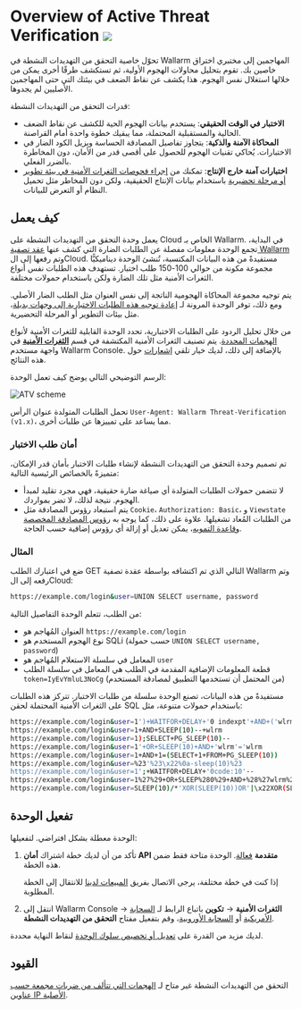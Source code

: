 [al-brute-force-attack]:      ../../attacks-vulns-list.md#bruteforce-attack
[al-forced-browsing]:         ../../attacks-vulns-list.md#forced-browsing

# Overview of Active Threat Verification <a href="../../../about-wallarm/subscription-plans/#subscription-plans"><img src="../../../images/api-security-tag.svg" style="border: none;"></a>

تحوّل خاصية التحقق من التهديدات النشطة في Wallarm المهاجمين إلى مختبري اختراق خاصين بك. تقوم بتحليل محاولات الهجوم الأولية، ثم تستكشف طرقًا أخرى يمكن من خلالها استغلال نفس الهجوم. هذا يكشف عن نقاط الضعف في بيئتك التي حتى المهاجمين الأصليين لم يجدوها.

قدرات التحقق من التهديدات النشطة:

* **الاختبار في الوقت الحقيقي**: يستخدم بيانات الهجوم الحية للكشف عن نقاط الضعف الحالية والمستقبلية المحتملة، مما يبقيك خطوة واحدة أمام القراصنة.
* **المحاكاة الآمنة والذكية**: يتجاوز تفاصيل المصادقة الحساسة ويزيل الكود الضار في الاختبارات. يُحاكي تقنيات الهجوم للحصول على أقصى قدر من الأمان، دون المخاطرة بالضرر الفعلي.
* **اختبارات آمنة خارج الإنتاج**: تمكنك من [إجراء فحوصات الثغرات الأمنية في بيئة تطوير أو مرحلة تحضيرية](running-test-on-staging.md) باستخدام بيانات الإنتاج الحقيقية، ولكن دون المخاطر مثل تحميل النظام أو التعرض للبيانات.

## كيف يعمل

يعمل وحدة التحقق من التهديدات النشطة على Cloud الخاص بـ Wallarm. في البداية، تجمع الوحدة معلومات مفصلة عن الطلبات الضارة التي كشف عنها [عقد تصفية Wallarm](../../installation/supported-deployment-options.md) وتم رفعها إلى الCloud. مستفيدةً من هذه البيانات المكتسبة، تُنشئ الوحدة ديناميكيًّا مجموعة مكونة من حوالي 100-150 طلب اختبار. تستهدف هذه الطلبات نفس أنواع الثغرات الأمنية مثل تلك الضارة ولكن باستخدام حمولات مختلفة.

يتم توجيه مجموعة المحاكاة الهجومية الناتجة إلى نفس العنوان مثل الطلب الضار الأصلي. ومع ذلك، توفر الوحدة المرونة لـ [إعادة توجيه هذه الطلبات الاختبارية إلى وجهات بديلة](running-test-on-staging.md)، مثل بيئات التطوير أو المرحلة التحضيرية.

من خلال تحليل الردود على الطلبات الاختبارية، تحدد الوحدة القابلية للثغرات الأمنية لأنواع [الهجمات المحددة](../../attacks-vulns-list.md). يتم تصنيف الثغرات الأمنية المكتشفة في قسم [**الثغرات الأمنية**](../../user-guides/vulnerabilities.md) في واجهة مستخدم Wallarm Console. بالإضافة إلى ذلك، لديك خيار تلقي [إشعارات](../../user-guides/settings/integrations/integrations-intro.md) حول هذه النتائج.

الرسم التوضيحي التالي يوضح كيف تعمل الوحدة:

![ATV scheme](../../images/vulnerability-detection/active-threat-verification-scheme-prod.png)

تحمل الطلبات المتولدة عنوان الرأس `User-Agent: Wallarm Threat-Verification (v1.x)`، مما يساعد على تمييزها عن طلبات أخرى.

### أمان طلب الاختبار

تم تصميم وحدة التحقق من التهديدات النشطة لإنشاء طلبات الاختبار بأمان قدر الإمكان، متميزةً بالخصائص الرئيسية التالية:

* لا تتضمن حمولات الطلبات المتولدة أي صياغة ضارة حقيقية، فهي مجرد تقليد لمبدأ الهجوم. نتيجة لذلك، لا تضر بمواردك.
* يتم استبعاد رؤوس المصادقة مثل `Cookie`، `Authorization: Basic`، و `Viewstate` من الطلبات المُعاد تشغيلها. علاوة على ذلك، كما يوجه به [رؤوس المصادقة المخصصة](modify-requests-before-replay.md#replacing-original-authentication-data-with-test-data) و[قاعدة التمويه](../../user-guides/rules/sensitive-data-rule.md)، يمكن تعديل أو إزالة أي رؤوس إضافية حسب الحاجة.

### المثال

ضع في اعتبارك الطلب GET التالي الذي تم اكتشافه بواسطة عقدة تصفية Wallarm وتم رفعه إلى الCloud:

```bash
https://example.com/login&user=UNION SELECT username, password
```

من الطلب، تتعلم الوحدة التفاصيل التالية:

* العنوان المُهاجم هو `https://example.com/login`
* نوع الهجوم المستخدم هو SQLi (حسب حمولة `UNION SELECT username, password`)
* المعامل في سلسلة الاستعلام المُهاجم هو `user`
* قطعة المعلومات الإضافية المقدمة في الطلب هي المعامل في سلسلة الطلب `token=IyEvYmluL3NoCg` (من المحتمل أن تستخدمها التطبيق لمصادقة المستخدم)

مستفيدةً من هذه البيانات، تصنع الوحدة سلسلة من طلبات الاختبار. تتركز هذه الطلبات على الثغرات الأمنية المحتملة لحقن SQL باستخدام حمولات متنوعة، مثل:

```bash
https://example.com/login&user=1')+WAITFOR+DELAY+'0 indexpt'+AND+('wlrm'='wlrm
https://example.com/login&user=1+AND+SLEEP(10)--+wlrm
https://example.com/login&user=1);SELECT+PG_SLEEP(10)--
https://example.com/login&user=1'+OR+SLEEP(10)+AND+'wlrm'='wlrm
https://example.com/login&user=1+AND+1=(SELECT+1+FROM+PG_SLEEP(10))
https://example.com/login&user=%23'%23\x22%0a-sleep(10)%23
https://example.com/login&user=1';+WAITFOR+DELAY+'0code:10'--
https://example.com/login&user=1%27%29+OR+SLEEP%280%29+AND+%28%27wlrm%27%3D%27wlrm
https://example.com/login&user=SLEEP(10)/*'XOR(SLEEP(10))OR'|\x22XOR(SLEEP(10))OR\x22*/
```

## تفعيل الوحدة

الوحدة معطلة بشكل افتراضي. لتفعيلها:

1. تأكد من أن لديك خطة اشتراك **أمان API متقدمة** [فعالة](../../about-wallarm/subscription-plans.md#subscription-plans). الوحدة متاحة فقط ضمن هذه الخطة.

    إذا كنت في خطة مختلفة، يرجى الاتصال بفريق [المبيعات لدينا](mailto:sales@wallarm.com) للانتقال إلى الخطة المطلوبة.
1. انتقل إلى Wallarm Console → **الثغرات الأمنية** → **تكوين** باتباع الرابط لـ [السحابة الأمريكية](https://us1.my.wallarm.com/vulnerabilities/active?configure=true) أو [السحابة الأوروبية](https://my.wallarm.com/vulnerabilities/active?configure=true)، وقم بتفعيل مفتاح **التحقق من التهديدات النشطة**.

لديك مزيد من القدرة على [تعديل أو تخصيص سلوك الوحدة](enable-disable-active-threat-verification.md) لنقاط النهاية محددة.

## القيود

التحقق من التهديدات النشطة غير متاح لـ [الهجمات التي تتألف من ضربات مجمعة حسب عناوين IP الأصلية](../../admin-en/configuration-guides/protecting-with-thresholds.md).
